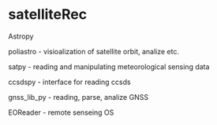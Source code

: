 # satelliteRec

Astropy

poliastro - visioalization of satellite orbit, analize etc.

satpy - reading and manipulating meteorological sensing data

ccsdspy - interface for reading ccsds

gnss_lib_py - reading, parse, analize GNSS

EOReader - remote senseing OS
